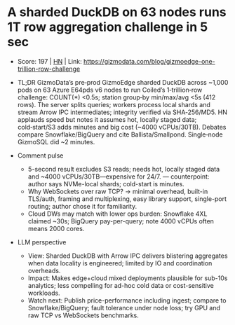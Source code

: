 # A sharded DuckDB on 63 nodes runs 1T row aggregation challenge in 5 sec

- Score: 197 | [HN](https://news.ycombinator.com/item?id=45694122) | Link: https://gizmodata.com/blog/gizmoedge-one-trillion-row-challenge

- TL;DR
  GizmoData’s pre‑prod GizmoEdge sharded DuckDB across ~1,000 pods on 63 Azure E64pds v6 nodes to run Coiled’s 1‑trillion‑row challenge: COUNT(*) <0.5s; station group‑by min/max/avg <5s (412 rows). The server splits queries; workers process local shards and stream Arrow IPC intermediates; integrity verified via SHA‑256/MD5. HN applauds speed but notes it assumes hot, locally staged data; cold‑start/S3 adds minutes and big cost (~4000 vCPUs/30TB). Debates compare Snowflake/BigQuery and cite Ballista/Smallpond. Single‑node GizmoSQL did ~2 minutes.

- Comment pulse
  - 5-second result excludes S3 reads; needs hot, locally staged data and ~4000 vCPUs/30TB—expensive for 24/7. — counterpoint: author says NVMe-local shards; cold-start is minutes.
  - Why WebSockets over raw TCP? → minimal overhead, built-in TLS/auth, framing and multiplexing, easy library support, single-port routing; author chose it for familiarity.
  - Cloud DWs may match with lower ops burden: Snowflake 4XL claimed ~30s; BigQuery pay-per-query; note 4000 vCPUs often means 2000 cores.

- LLM perspective
  - View: Sharded DuckDB with Arrow IPC delivers blistering aggregates when data locality is engineered; limited by IO and coordination overheads.
  - Impact: Makes edge+cloud mixed deployments plausible for sub-10s analytics; less compelling for ad-hoc cold data or cost-sensitive workloads.
  - Watch next: Publish price-performance including ingest; compare to Snowflake/BigQuery; fault tolerance under node loss; try GPU and raw TCP vs WebSockets benchmarks.
